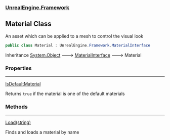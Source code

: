 ### [UnrealEngine.Framework](UnrealEngine_Framework.md 'UnrealEngine.Framework')
## Material Class
An asset which can be applied to a mesh to control the visual look  
```csharp
public class Material : UnrealEngine.Framework.MaterialInterface
```

Inheritance [System.Object](https://docs.microsoft.com/en-us/dotnet/api/System.Object 'System.Object') &#129106; [MaterialInterface](MaterialInterface.md 'UnrealEngine.Framework.MaterialInterface') &#129106; Material  
### Properties

***
[IsDefaultMaterial](Material_IsDefaultMaterial.md 'UnrealEngine.Framework.Material.IsDefaultMaterial')

Returns `true` if the material is one of the default materials  
### Methods

***
[Load(string)](Material_Load(string).md 'UnrealEngine.Framework.Material.Load(string)')

Finds and loads a material by name  
